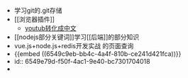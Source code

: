 - 学习git的.git存储
- [[浏览器插件]]
	- [youtub转化成中文](https://www.youtube-dubbing.com/)
- [[nodejs部分关键词]]学习[[后端]]的部分知识
- vue.js+node.js+redis开发实战 的页面查询
- {{embed ((6549c9eb-bb4c-4a4f-810b-ce241d421fca))}}
- id:: 6549e79d-f50f-4ac1-9e40-bc7301704018
-